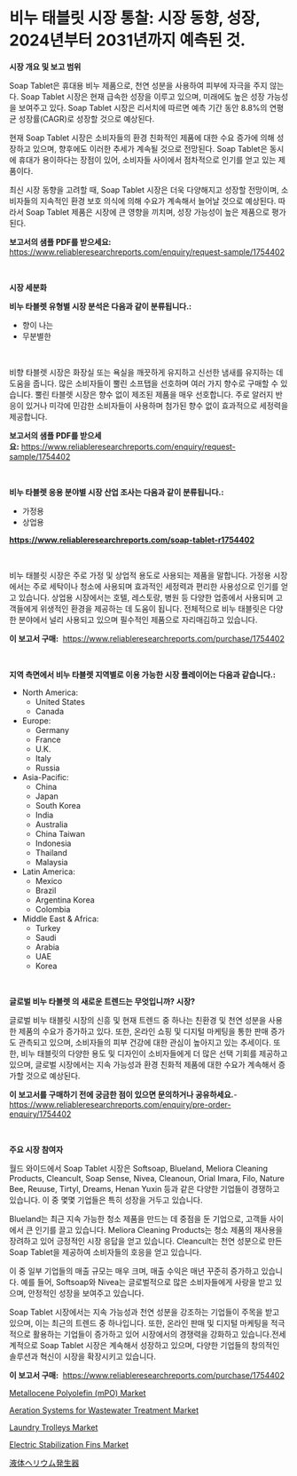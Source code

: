 <p><h1>비누 태블릿 시장 통찰: 시장 동향, 성장, 2024년부터 2031년까지 예측된 것.</h1></p><p><strong>시장 개요 및 보고 범위</strong></p>
<p><p>Soap Tablet은 휴대용 비누 제품으로, 천연 성분을 사용하여 피부에 자극을 주지 않는다. Soap Tablet 시장은 현재 급속한 성장을 이루고 있으며, 미래에도 높은 성장 가능성을 보여주고 있다. Soap Tablet 시장은 리서치에 따르면 예측 기간 동안 8.8%의 연평균 성장률(CAGR)로 성장할 것으로 예상된다. </p><p>현재 Soap Tablet 시장은 소비자들의 환경 친화적인 제품에 대한 수요 증가에 의해 성장하고 있으며, 향후에도 이러한 추세가 계속될 것으로 전망된다. Soap Tablet은 동시에 휴대가 용이하다는 장점이 있어, 소비자들 사이에서 점차적으로 인기를 얻고 있는 제품이다.</p><p>최신 시장 동향을 고려할 때, Soap Tablet 시장은 더욱 다양해지고 성장할 전망이며, 소비자들의 지속적인 환경 보호 의식에 의해 수요가 계속해서 늘어날 것으로 예상된다. 따라서 Soap Tablet 제품은 시장에 큰 영향을 끼치며, 성장 가능성이 높은 제품으로 평가된다.</p></p>
<p><strong>보고서의 샘플 PDF를 받으세요:</strong> <a href="https://www.reliableresearchreports.com/enquiry/request-sample/1754402">https://www.reliableresearchreports.com/enquiry/request-sample/1754402</a></p>
<p>&nbsp;</p>
<p><strong>시장 세분화</strong></p>
<p><strong>비누 타블렛 유형별 시장 분석은 다음과 같이 분류됩니다.:</strong></p>
<p><ul><li>향이 나는</li><li>무분별한</li></ul></p>
<p>&nbsp;</p>
<p><p>비향 타블렛 시장은 화장실 또는 욕실을 깨끗하게 유지하고 신선한 냄새를 유지하는 데 도움을 줍니다. 많은 소비자들이 뿔린 소프탭을 선호하며 여러 가지 향수로 구매할 수 있습니다. 뿔린 타블렛 시장은 향수 없이 제조된 제품을 매우 선호합니다. 주로 알러지 반응이 있거나 미각에 민감한 소비자들이 사용하며 첨가된 향수 없이 효과적으로 세정력을 제공합니다.</p></p>
<p><strong>보고서의 샘플 PDF를 받으세요:</strong>&nbsp;<a href="https://www.reliableresearchreports.com/enquiry/request-sample/1754402">https://www.reliableresearchreports.com/enquiry/request-sample/1754402</a></p>
<p>&nbsp;</p>
<p><strong> 비누 타블렛 응용 분야별 시장 산업 조사는 다음과 같이 분류됩니다.:</strong></p>
<p><ul><li>가정용</li><li>상업용</li></ul></p>
<p><strong><a href="https://www.reliableresearchreports.com/soap-tablet-r1754402">https://www.reliableresearchreports.com/soap-tablet-r1754402</a></strong></p>
<p>&nbsp;</p>
<p><p>비누 태블릿 시장은 주로 가정 및 상업적 용도로 사용되는 제품을 말합니다. 가정용 시장에서는 주로 세탁이나 청소에 사용되며 효과적인 세정력과 편리한 사용성으로 인기를 얻고 있습니다. 상업용 시장에서는 호텔, 레스토랑, 병원 등 다양한 업종에서 사용되며 고객들에게 위생적인 환경을 제공하는 데 도움이 됩니다. 전체적으로 비누 태블릿은 다양한 분야에서 널리 사용되고 있으며 필수적인 제품으로 자리매김하고 있습니다.</p></p>
<p><strong>이 보고서 구매:</strong>&nbsp; <a href="https://www.reliableresearchreports.com/purchase/1754402">https://www.reliableresearchreports.com/purchase/1754402</a></p>
<p>&nbsp;</p>
<p><strong>지역 측면에서 비누 타블렛 지역별로 이용 가능한 시장 플레이어는 다음과 같습니다.:</strong></p>
<p><ul>
    <li>
        North America:
        <ul>
            <li>United States</li>
            <li>Canada</li>
        </ul>
    </li>
    <li>
        Europe:
        <ul>
            <li>Germany</li>
            <li>France</li>
            <li>U.K.</li>
            <li>Italy</li>
            <li>Russia</li>
        </ul>
    </li>
    <li>
        Asia-Pacific:
        <ul>
            <li>China</li>
            <li>Japan</li>
            <li>South Korea</li>
            <li>India</li>
            <li>Australia</li>
            <li>China Taiwan</li>
            <li>Indonesia</li>
            <li>Thailand</li>
            <li>Malaysia</li>
        </ul>
    </li>
    <li>
        Latin America:
        <ul>
            <li>Mexico</li>
            <li>Brazil</li>
            <li>Argentina Korea</li>
            <li>Colombia</li>
        </ul>
    </li>
    <li>
        Middle East & Africa:
        <ul>
            <li>Turkey</li>
            <li>Saudi</li>
            <li>Arabia</li>
            <li>UAE</li>
            <li>Korea</li>
        </ul>
    </li>
    </ul></p>
<p>&nbsp;</p>
<p><strong>글로벌 비누 타블렛 의 새로운 트렌드는 무엇입니까? 시장?</strong></p>
<p><p>글로벌 비누 태블릿 시장의 신흥 및 현재 트렌드 중 하나는 친환경 및 천연 성분을 사용한 제품의 수요가 증가하고 있다. 또한, 온라인 쇼핑 및 디지털 마케팅을 통한 판매 증가도 관측되고 있으며, 소비자들의 피부 건강에 대한 관심이 높아지고 있는 추세이다. 또한, 비누 태블릿의 다양한 용도 및 디자인이 소비자들에게 더 많은 선택 기회를 제공하고 있으며, 글로벌 시장에서는 지속 가능성과 환경 친화적 제품에 대한 수요가 계속해서 증가할 것으로 예상된다.</p></p>
<p><strong>이 보고서를 구매하기 전에 궁금한 점이 있으면 문의하거나 공유하세요.</strong>- <a href="https://www.reliableresearchreports.com/enquiry/pre-order-enquiry/1754402">https://www.reliableresearchreports.com/enquiry/pre-order-enquiry/1754402</a></p>
<p>&nbsp;</p>
<p><strong>주요 시장 참여자</strong></p>
<p><p>월드 와이드에서 Soap Tablet 시장은 Softsoap, Blueland, Meliora Cleaning Products, Cleancult, Soap Sense, Nivea, Cleanoun, Orial Imara, Filo, Nature Bee, Reuuse, Tirtyl, Dreams, Henan Yuxin 등과 같은 다양한 기업들이 경쟁하고 있습니다. 이 중 몇몇 기업들은 특히 성장을 거두고 있습니다.</p><p>Blueland는 최근 지속 가능한 청소 제품을 만드는 데 중점을 둔 기업으로, 고객들 사이에서 큰 인기를 끌고 있습니다. Meliora Cleaning Products는 청소 제품의 재사용을 장려하고 있어 긍정적인 시장 응답을 얻고 있습니다. Cleancult는 천연 성분으로 만든 Soap Tablet을 제공하여 소비자들의 호응을 얻고 있습니다.</p><p>이 중 일부 기업들의 매출 규모는 매우 크며, 매출 수익은 매년 꾸준히 증가하고 있습니다. 예를 들어, Softsoap와 Nivea는 글로벌적으로 많은 소비자들에게 사랑을 받고 있으며, 안정적인 성장을 보여주고 있습니다.</p><p>Soap Tablet 시장에서는 지속 가능성과 천연 성분을 강조하는 기업들이 주목을 받고 있으며, 이는 최근의 트렌드 중 하나입니다. 또한, 온라인 판매 및 디지털 마케팅을 적극적으로 활용하는 기업들이 증가하고 있어 시장에서의 경쟁력을 강화하고 있습니다.전세계적으로 Soap Tablet 시장은 계속해서 성장하고 있으며, 다양한 기업들의 창의적인 솔루션과 혁신이 시장을 확장시키고 있습니다.</p></p>
<p><strong>이 보고서 구매:</strong>&nbsp;&nbsp;<a href="https://www.reliableresearchreports.com/purchase/1754402">https://www.reliableresearchreports.com/purchase/1754402</a></p>
<p><p><a href="https://issuu.com/reportprime-2/docs/metallocene-polyolefin-mpo-market-size-2030.pptx">Metallocene Polyolefin (mPO) Market</a></p><p><a href="https://github.com/mabutironaldo/Market-Research-Report-List-4/blob/main/aeration-systems-for-wastewater-treatment-market.md">Aeration Systems for Wastewater Treatment Market</a></p><p><a href="https://view.publitas.com/reportprime-1/laundry-trolleys-market-analysis-its-cagr-market-segmentation-and-global-industry-overview/">Laundry Trolleys Market</a></p><p><a href="https://www.linkedin.com/pulse/global-electric-stabilization-fins-market-types-applications-12ode?trackingId=OEIxBxdTg4hd9soa5kTPyg%3D%3D">Electric Stabilization Fins Market</a></p><p><a href="https://github.com/ihabdkwlxs948/Market-Research-Report-List-1/blob/main/893456527831.md">液体ヘリウム発生器</a></p></p>